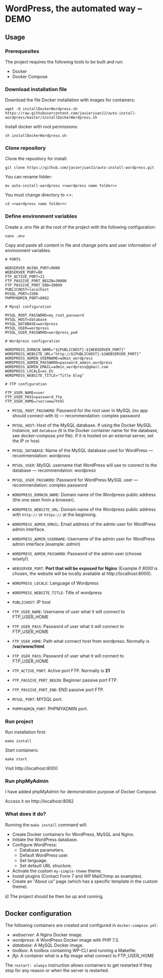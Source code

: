 WordPress, the automated way – DEMO
===================================

## Usage

### Prerequesites

The project requires the following tools to be built and run:

* Docker
* Docker Compose

### Download installation file

Download the file Docker installation with images for containers:

    wget -O installDockerWordpress.sh https://raw.githubusercontent.com/javierjuanJJ/auto-install-wordpress/master/installDockerWordpress.sh
    
Install docker with root permissions:

    sh installDockerWordpress.sh
    
    
### Clone repository

Clone the repository for install:

    git clone https://github.com/javierjuanJJ/auto-install-wordpress.git
    
You can rename folder:

    mv auto-install-wordpress <<wordpress name folder>>
    
You must change directory to <<wordpress name folder>>:

    cd <<wordpress name folder>>

### Define environment variables

Create a .env file at the root of the project with the following configuration:
    
    nano .env
    
Copy and paste all content in file and change ports and user information of environment variables.

    # PORTS
    
    WEBSERVER_NGINX_PORT=9000
    WEBSERVER_PORT=80
    FTP_ACTIVE_PORT=21
    FTP_PASSIVE_PORT_BEGIN=30000
    FTP_PASSIVE_PORT_END=30009
    PUBLICHOST=localhost
    MYSQL_PORT=3306
    PHPMYADMIN_PORT=8082
    
    # Mysql configuration
    
    MYSQL_ROOT_PASSWORD=my_root_password
    MYSQL_HOST=database
    MYSQL_DATABASE=wordpress
    MYSQL_USER=wordpress
    MYSQL_USER_PASSWORD=wordpress_pwd
    
    # Wordpress configuration
    
    WORDPRESS_DOMAIN_NAME="${PUBLICHOST}:${WEBSERVER_PORT}"
    WORDPRESS_WEBSITE_URL="http://${PUBLICHOST}:${WEBSERVER_PORT}"
    WORDPRESS_ADMIN_USERNAME=admin_wordpress
    WORDPRESS_ADMIN_PASSWORD=password_admin_wordpress
    WORDPRESS_ADMIN_EMAIL=admin_wordpress@gmail.com
    WORDPRESS_LOCALE=es_ES
    WORDPRESS_WEBSITE_TITLE="Title blog"
    
    # FTP configuration
    
    FTP_USER_NAME=user
    FTP_USER_PASS=password_ftp
    FTP_USER_HOME=/var/www/html

* `MYSQL_ROOT_PASSWORD`: Password for the *root* user in MySQL (no app should connect with it) — recommendation: complex password
* `MYSQL_HOST`: Host of the MySQL database. If using the Docker MySQL instance, set `database` (it is the Docker container name for the database, see *docker-compose.yml* file). If it is hosted on an external server, set the IP or host.
* `MYSQL_DATABASE`: Name of the MySQL database used for WordPress — recommendation: *wordpress*
* `MYSQL_USER`: MySQL username that WordPress will use to connect to the database — recommendation: *wordpress*
* `MYSQL_USER_PASSWORD`: Password for WordPress MySQL user — recommendation: complex password
* `WORDPRESS_DOMAIN_NAME`: Domain name of the Wordpress public address (the one seen from a browser).
* `WORDPRESS_WEBSITE_URL`: Domain name of the Wordpress public address with `http://` or `https://` at the beginning.
* `WORDPRESS_ADMIN_EMAIL`: Email address of the admin user for WordPress admin interface.
* `WORDPRESS_ADMIN_USERNAME`: Username of the admin user for WordPress admin interface (example: *admin*)
* `WORDPRESS_ADMIN_PASSWORD`: Password of the admin user (choose wisely!).
* `WEBSERVER_PORT`: **Port that will be exposed for Nginx** (Example if *8000* is chosen, the website will be locally available at http://localhost:8000).

* `WORDPRESS_LOCALE`: Language of Wordpress
* `WORDPRESS_WEBSITE_TITLE`: Title of wordpress
* `PUBLICHOST`: IP host
* `FTP_USER_NAME`: Username of user what it will connect to FTP_USER_HOME
* `FTP_USER_PASS`: Password of user what it will connect to FTP_USER_HOME
* `FTP_USER_HOME`: Path what connect host from wordpress. Normally is **/var/www/html**
* `FTP_USER_PASS`: Password of user what it will connect to FTP_USER_HOME

* `FTP_ACTIVE_PORT`: Active port FTP. Normally is **21**
* `FTP_PASSIVE_PORT_BEGIN`: Beginner passive port FTP.
* `FTP_PASSIVE_PORT_END`: END passive port FTP.
* `MYSQL_PORT`: MYSQL port.
* `PHPMYADMIN_PORT`: PHPMYADMIN port.

### Run project

Run installation first:

    make install

Start containers:

    make start

Visit http://localhost:8000

### Run phpMyAdmin

I have added phpMyAdmin for demonstration purpose of Docker Compose.

Access it on http://localhost:8082

### What does it do?

Running the `make install` command will:

* Create Docker containers for WordPress, MySQL and Nginx.
* Initiate the WordPress database.
* Configure WordPress:
    * Database parameters.
    * Default WordPress user.
    * Set language.
    * Set default URL structure.
* Activate the custom `my-simple-theme` theme.
* Install plugins (Contact Form 7 and WP MailChimp as examples).
* Create an "About us" page (which has a specific template in the custom theme).

☑️ The project should be then be up and running.

## Docker configuration

The following containers are created and configured in `docker-compose.yml`:

* *webserver*: A Nginx Docker image.
* *wordpress*: A WordPress Docker image with PHP 7.3.
* *database*: A MySQL Docker image.
* *toolbox*: A toolbox containing WP-CLI and running a Makefile.
* *ftp*: A container what is a ftp image what connect to FTP_USER_HOME

The `restart: always` instruction allows containers to get restarted if they stop for any reason
or when the server is restarted.
